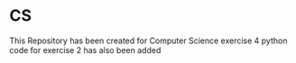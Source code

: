 # CS
This Repository has been created for Computer Science exercise 4
python code for exercise 2 has also been added
